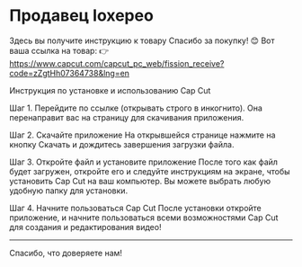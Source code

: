 # Продавец loxepeo
Здесь вы получите инструкцию к товару
Спасибо за покупку! 😊
Вот ваша ссылка на товар:
👉 https://www.capcut.com/capcut_pc_web/fission_receive?code=zZgtHh07364738&lng=en

Инструкция по установке и использованию Cap Cut

Шаг 1. Перейдите по ссылке (открывать строго в инкогнито). Она перенаправит вас на страницу для скачивания приложения.

Шаг 2. Скачайте приложение
На открывшейся странице нажмите на кнопку Скачать и дождитесь завершения загрузки файла.

Шаг 3. Откройте файл и установите приложение
После того как файл будет загружен, откройте его и следуйте инструкциям на экране, чтобы установить Cap Cut на ваш компьютер. Вы можете выбрать любую удобную папку для установки.

Шаг 4. Начните пользоваться Cap Cut
После установки откройте приложение, и начните пользоваться всеми возможностями Cap Cut для создания и редактирования видео!


---

Спасибо, что доверяете нам! 
